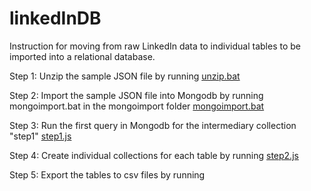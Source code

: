 # linkedInDB
Instruction for moving from raw LinkedIn data to individual tables to be imported into a relational database.

Step 1: Unzip the sample JSON file by running [unzip.bat](/mongoimport/unzip.bat)

Step 2: Import the sample JSON file into Mongodb by running mongoimport.bat in the mongoimport folder [mongoimport.bat](/mongoimport/mongoimport.bat)

Step 3: Run the first query in Mongodb for the intermediary collection "step1" [step1.js](/mongodb_queries/step1.js)

Step 4: Create individual collections for each table by running [step2.js](/mongodb_queries/step2.js)

Step 5: Export the tables to csv files by running 
